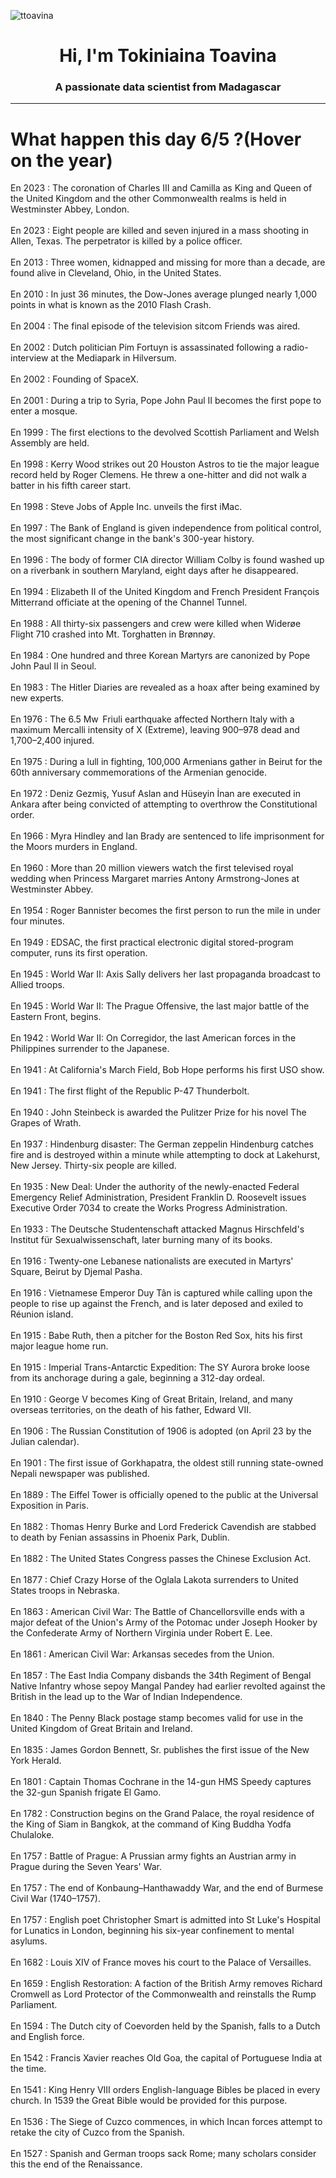 
<p align="left"> <img src="https://komarev.com/ghpvc/?username=ttoavina&label=Profile%20views&color=0e75b6&style=flat" alt="ttoavina" /> </p>
<h1 align="center">Hi, I'm Tokiniaina Toavina</h1>
<h3 align="center">A passionate data scientist from Madagascar</h3>
    
<hr/>
<h1> What happen this day 6/5 ?(Hover on the year)</h1>

En 2023 : The coronation of Charles III and Camilla as King and Queen of the United Kingdom and the other Commonwealth realms is held in Westminster Abbey, London.
<br/><br/>
En 2023 : Eight people are killed and seven injured in a mass shooting in Allen, Texas. The perpetrator is killed by a police officer.
<br/><br/>
En 2013 : Three women, kidnapped and missing for more than a decade, are found alive in Cleveland, Ohio, in the United States.
<br/><br/>
En 2010 : In just 36 minutes, the Dow-Jones average plunged nearly 1,000 points in what is known as the 2010 Flash Crash.
<br/><br/>
En 2004 : The final episode of the television sitcom Friends was aired.
<br/><br/>
En 2002 : Dutch politician Pim Fortuyn is assassinated following a radio-interview at the Mediapark in Hilversum.
<br/><br/>
En 2002 : Founding of SpaceX.
<br/><br/>
En 2001 : During a trip to Syria, Pope John Paul II becomes the first pope to enter a mosque.
<br/><br/>
En 1999 : The first elections to the devolved Scottish Parliament and Welsh Assembly are held.
<br/><br/>
En 1998 : Kerry Wood strikes out 20 Houston Astros to tie the major league record held by Roger Clemens. He threw a one-hitter and did not walk a batter in his fifth career start.
<br/><br/>
En 1998 : Steve Jobs of Apple Inc. unveils the first iMac.
<br/><br/>
En 1997 : The Bank of England is given independence from political control, the most significant change in the bank's 300-year history.
<br/><br/>
En 1996 : The body of former CIA director William Colby is found washed up on a riverbank in southern Maryland, eight days after he disappeared.
<br/><br/>
En 1994 : Elizabeth II of the United Kingdom and French President François Mitterrand officiate at the opening of the Channel Tunnel.
<br/><br/>
En 1988 : All thirty-six passengers and crew were killed when Widerøe Flight 710 crashed into Mt. Torghatten in Brønnøy.
<br/><br/>
En 1984 : One hundred and three Korean Martyrs are canonized by Pope John Paul II in Seoul.
<br/><br/>
En 1983 : The Hitler Diaries are revealed as a hoax after being examined by new experts.
<br/><br/>
En 1976 : The 6.5 Mw  Friuli earthquake affected Northern Italy with a maximum Mercalli intensity of X (Extreme), leaving 900–978 dead and 1,700–2,400 injured.
<br/><br/>
En 1975 : During a lull in fighting, 100,000 Armenians gather in Beirut for the 60th anniversary commemorations of the Armenian genocide.
<br/><br/>
En 1972 : Deniz Gezmiş, Yusuf Aslan and Hüseyin İnan are executed in Ankara after being convicted of attempting to overthrow the Constitutional order.
<br/><br/>
En 1966 : Myra Hindley and Ian Brady are sentenced to life imprisonment for the Moors murders in England.
<br/><br/>
En 1960 : More than 20 million viewers watch the first televised royal wedding when Princess Margaret marries Antony Armstrong-Jones at Westminster Abbey.
<br/><br/>
En 1954 : Roger Bannister becomes the first person to run the mile in under four minutes.
<br/><br/>
En 1949 : EDSAC, the first practical electronic digital stored-program computer, runs its first operation.
<br/><br/>
En 1945 : World War II: Axis Sally delivers her last propaganda broadcast to Allied troops.
<br/><br/>
En 1945 : World War II: The Prague Offensive, the last major battle of the Eastern Front, begins.
<br/><br/>
En 1942 : World War II: On Corregidor, the last American forces in the Philippines surrender to the Japanese.
<br/><br/>
En 1941 : At California's March Field, Bob Hope performs his first USO show.
<br/><br/>
En 1941 : The first flight of the Republic P-47 Thunderbolt.
<br/><br/>
En 1940 : John Steinbeck is awarded the Pulitzer Prize for his novel The Grapes of Wrath.
<br/><br/>
En 1937 : Hindenburg disaster: The German zeppelin Hindenburg catches fire and is destroyed within a minute while attempting to dock at Lakehurst, New Jersey. Thirty-six people are killed.
<br/><br/>
En 1935 : New Deal: Under the authority of the newly-enacted Federal Emergency Relief Administration, President Franklin D. Roosevelt issues Executive Order 7034 to create the Works Progress Administration.
<br/><br/>
En 1933 : The Deutsche Studentenschaft attacked Magnus Hirschfeld's Institut für Sexualwissenschaft, later burning many of its books.
<br/><br/>
En 1916 : Twenty-one Lebanese nationalists are executed in Martyrs' Square, Beirut by Djemal Pasha.
<br/><br/>
En 1916 : Vietnamese Emperor Duy Tân is captured while calling upon the people to rise up against the French, and is later deposed and exiled to Réunion island.
<br/><br/>
En 1915 : Babe Ruth, then a pitcher for the Boston Red Sox, hits his first major league home run.
<br/><br/>
En 1915 : Imperial Trans-Antarctic Expedition: The SY Aurora broke loose from its anchorage during a gale, beginning a 312-day ordeal.
<br/><br/>
En 1910 : George V becomes King of Great Britain, Ireland, and many overseas territories, on the death of his father, Edward VII.
<br/><br/>
En 1906 : The Russian Constitution of 1906 is adopted (on April 23 by the Julian calendar).
<br/><br/>
En 1901 : The first issue of Gorkhapatra, the oldest still running state-owned Nepali newspaper was published.
<br/><br/>
En 1889 : The Eiffel Tower is officially opened to the public at the Universal Exposition in Paris.
<br/><br/>
En 1882 : Thomas Henry Burke and Lord Frederick Cavendish are stabbed to death by Fenian assassins in Phoenix Park, Dublin.
<br/><br/>
En 1882 : The United States Congress passes the Chinese Exclusion Act.
<br/><br/>
En 1877 : Chief Crazy Horse of the Oglala Lakota surrenders to United States troops in Nebraska.
<br/><br/>
En 1863 : American Civil War: The Battle of Chancellorsville ends with a major defeat of the Union's Army of the Potomac under Joseph Hooker by the Confederate Army of Northern Virginia under Robert E. Lee.
<br/><br/>
En 1861 : American Civil War: Arkansas secedes from the Union.
<br/><br/>
En 1857 : The East India Company disbands the 34th Regiment of Bengal Native Infantry whose sepoy Mangal Pandey had earlier revolted against the British in the lead up to the War of Indian Independence.
<br/><br/>
En 1840 : The Penny Black postage stamp becomes valid for use in the United Kingdom of Great Britain and Ireland.
<br/><br/>
En 1835 : James Gordon Bennett, Sr. publishes the first issue of the New York Herald.
<br/><br/>
En 1801 : Captain Thomas Cochrane in the 14-gun HMS Speedy captures the 32-gun Spanish frigate El Gamo.
<br/><br/>
En 1782 : Construction begins on the Grand Palace, the royal residence of the King of Siam in Bangkok, at the command of King Buddha Yodfa Chulaloke.
<br/><br/>
En 1757 : Battle of Prague: A Prussian army fights an Austrian army in Prague during the Seven Years' War.
<br/><br/>
En 1757 : The end of Konbaung–Hanthawaddy War, and the end of Burmese Civil War (1740–1757).
<br/><br/>
En 1757 : English poet Christopher Smart is admitted into St Luke's Hospital for Lunatics in London, beginning his six-year confinement to mental asylums.
<br/><br/>
En 1682 : Louis XIV of France moves his court to the Palace of Versailles.
<br/><br/>
En 1659 : English Restoration: A faction of the British Army removes Richard Cromwell as Lord Protector of the Commonwealth and reinstalls the Rump Parliament.
<br/><br/>
En 1594 : The Dutch city of Coevorden held by the Spanish, falls to a Dutch and English force.
<br/><br/>
En 1542 : Francis Xavier reaches Old Goa, the capital of Portuguese India at the time.
<br/><br/>
En 1541 : King Henry VIII orders English-language Bibles be placed in every church. In 1539 the Great Bible would be provided for this purpose.
<br/><br/>
En 1536 : The Siege of Cuzco commences, in which Incan forces attempt to retake the city of Cuzco from the Spanish.
<br/><br/>
En 1527 : Spanish and German troops sack Rome; many scholars consider this the end of the Renaissance.
<br/><br/>
